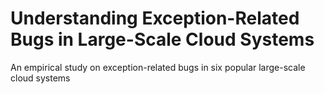 # Understanding Exception-Related Bugs in Large-Scale Cloud Systems

An empirical study on exception-related bugs in six popular large-scale cloud systems
